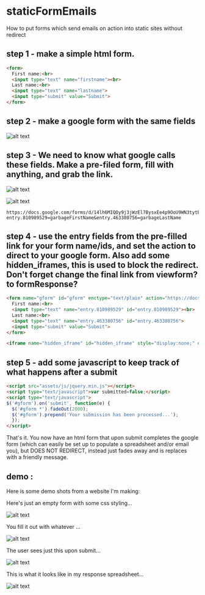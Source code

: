 # staticFormEmails
How to put forms which send emails on action into static sites without redirect

## step 1 - make a simple html form.

```html
<form>
  First name:<br>
  <input type="text" name="firstname"><br>
  Last name:<br>
  <input type="text" name="lastname">
  <input type="submit" value="Submit">
</form>
```

## step 2 - make a google form with the same fields

![alt text](https://github.com/toperkin/staticFormEmails/raw/master/newForm.png "Google Form")

## step 3 - We need to know what google calls these fields.  Make a pre-filed form, fill with anything, and grab the link.

![alt text](https://github.com/toperkin/staticFormEmails/raw/master/prefilled.png "Pre-filled link")

![alt text](https://github.com/toperkin/staticFormEmails/raw/master/getlink.png "Get link")

```
https://docs.google.com/forms/d/14lh6MIQOy9j3jWzEl7BysxEe4p9OoU9WN3tytbQjj1I/viewform?entry.810989529=garbageFirstName&entry.463380756=garbageLastName
```

## step 4 - use the entry fields from the pre-filled link for your form name/ids, and set the action to direct to your google form.  Also add some hidden_iframes, this is used to block the redirect. Don't forget change the final link from viewform? to formResponse?

```html
<form name="gform" id="gform" enctype="text/plain" action="https://docs.google.com/forms/d/14lh6MIQOy9j3jWzEl7BysxEe4p9OoU9WN3tytbQjj1I/formResponse?" target="hidden_iframe" onsubmit="submitted=true;">
  First name:<br>
  <input type="text" name="entry.810989529" id="entry.810989529"><br>
  Last name:<br>
  <input type="text" name="entry.463380756" id="entry.463380756">
  <input type="submit" value="Submit">
</form>

<iframe name="hidden_iframe" id="hidden_iframe" style="display:none;" onload="if(submitted) {}"></iframe>
```

## step 5 - add some javascript to keep track of what happens after a submit

```html
<script src="assets/js/jquery.min.js"></script>
<script type="text/javascript">var submitted=false;</script>
<script type="text/javascript">
$('#gform').on('submit', function(e) {
  $('#gform *').fadeOut(2000);
  $('#gform').prepend('Your submission has been processed...');
  });
</script>
```

That's it.  You now have an html form that upon submit completes the google form (which can easily be set up to populate a spreadsheet and/or email you), but DOES NOT REDIRECT, instead just fades away and is replaces with a friendly message.

## demo :
Here is some demo shots from a website I'm making:

Here's just an empty form with some css styling...

![alt text](https://github.com/toperkin/staticFormEmails/raw/master/1.png "Empty form")

You fill it out with whatever ...

![alt text](https://github.com/toperkin/staticFormEmails/raw/master/2.png "Filled form")

The user sees just this upon submit...

![alt text](https://github.com/toperkin/staticFormEmails/raw/master/3.png "Result of submit")

This is what it looks like in my response spreadsheet...

![alt text](https://github.com/toperkin/staticFormEmails/raw/master/4.png "Response")